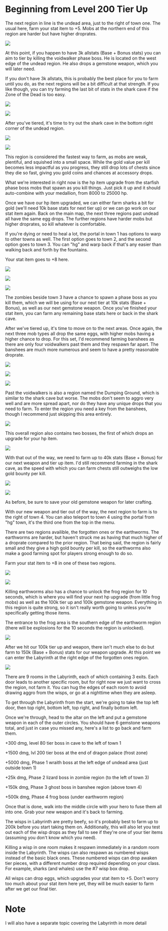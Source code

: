 # Beginning from Level 200 Tier Up

The next region in line is the undead area, just to the right of town one. The usual here, farm your stat item to +5. Mobs at the northern end of this region are harder but have higher droprates.

![](https://image.ibb.co/fUL4ke/Undead_Egg.png)

At this point, if you happen to have 3k allstats (Base + Bonus stats) you can aim to tier by killing the voidwalker phase boss. He is located on the west edge of the undead region. He also drops a gemstone weapon, which you will later need.

If you don't have 3k allstats, this is probably the best place for you to farm until you do, as the next regions will be a bit difficult at that strength. If you like though, you can try farming the last bit of stats in the shark cave if the Zone of the Dead is too easy.

![](https://image.ibb.co/ga1VQe/Phase1.png)

![](https://image.ibb.co/hUj8Tz/Weapons.png)

After you've tiered, it's time to try out the shark cave in the bottom right corner of the undead region.

![](https://image.ibb.co/jNeQrK/Shark_Graveyard_Outside.png)

![](https://image.ibb.co/cNWGyz/Shark_Graveyard_Inside.png)

This region is considered the fastest way to farm, as mobs are weak, plentiful, and squished into a small space. While the gold value per kill becomes less impactful as you progress, they still drop lots of chests since they die so fast, giving you gold coins and chances at accessory drops.

What we're interested in right now is the hp item upgrade from the starfish phase boss mobs that spawn as you kill things. Just pick it up and it should auto-combine with your medallion, from 8000 to 25000 hp.

Once we have our hp item upgraded, we can either farm sharks a bit for gold (we'll need 10k base stats for next tier up) or we can go work on our stat item again. Back on the main map, the next three regions past undead all have the same egg drops. The further regions have harder mobs but higher droprates, so kill whatever is comfortable.

If you're dying or need to heal a lot, the portal in town 1 has options to warp to other towns as well. The first option goes to town 2, and the second option goes to town 3. You can "hg" and warp back if that's any easier than walking back and forth by the fountains.

Your stat item goes to +8 here.

![](https://image.ibb.co/fTE6yz/Town_2.png)

![](https://preview.ibb.co/juFDdz/Atlantis_Ruins.png)

![](https://image.ibb.co/g3RMWK/Zombies_Phase_Boss.png)

The zombies beside town 3 have a chance to spawn a phase boss as you kill them, which we will be using for our next tier at 10k stats (Base + Bonus), as well as our next gemstone weapon. Once you've finished your stat item, you can farm any remaining base stats here or back in the shark cave.

After we've tiered up, it's time to move on to the next areas. Once again, the next three mob types all drop the same eggs, with higher mobs having a higher chance to drop. For this set, I'd recommend farming banshees as there are only four voidwalkers past them and they respawn far apart. The banshees are much more numerous and seem to have a pretty reasonable droprate.

![](https://preview.ibb.co/mQshQe/Hydras.png)

![](https://image.ibb.co/ff02Qe/Banshees.png)

![](https://image.ibb.co/gk7SrK/Voidwalkers.png)

Past the voidwalkers is also a region named the Dumping Ground, which is similar to the shark cave but worse. The mobs don't seem to aggro very well and are more spread apart, nor do they have any unique drops that you need to farm. To enter the region you need a key from the banshees, though I recommend just skipping this area entirely.

![](https://image.ibb.co/mmp7rK/Dumping_Ground.png)

This overall region also contains two bosses, the first of which drops an upgrade for your hp item.

![](https://image.ibb.co/iuuJyz/HP_Item_Boss.png)

With that out of the way, we need to farm up to 40k stats (Base + Bonus) for our next weapon and tier up item. I'd still recommend farming in the shark cave, as the speed with which you can farm chests still outweighs the low gold bounty per kill.

![](https://image.ibb.co/c4ShQe/40k_Tier_Boss.png)

![](https://image.ibb.co/hUj8Tz/Weapons.png)

As before, be sure to save your old gemstone weapon for later crafting.

With our new weapon and tier out of the way, the next region to farm is to the right of town 4. You can also teleport to town 4 using the portal from "hg" town, it's the third one from the top in the menu.

There are two regions availible, the forgotten ones or the earthworms. The earthworms are harder, but haven't struck me as having that much higher of a droprate compared to the prior region. That being said, the region is fairly small and they give a high gold bounty per kill, so the earthworms also make a good farming spot for players strong enough to do so.

Farm your stat item to +8 in one of these two regions.

![](https://image.ibb.co/hnBuke/Sea_Anemone_Area.png)

![](https://preview.ibb.co/iyX5dz/Earthworms.png)

Killing earthworms also has a chance to unlock the frog region for 10 seconds, which is where you will find your next hp upgrade (from little frog mobs) as well as the 100k tier up and 100k gemstone weapon. Everything in this region is quite strong, so it isn't really worth going to unless you're specifically getting those items.

The entrance to the frog area is the southern edge of the earthworm region (there will be explosions for the 10 seconds the region is unlocked).

![](https://preview.ibb.co/kfOBJz/Frogs.png)

After we hit our 100k tier up and weapon, there isn't much else to do but farm to 150k (Base + Bonus) stats for our weapon upgrade. At this point we can enter the Labyrinth at the right edge of the forgotten ones region. 

![](https://preview.ibb.co/iWYiWK/Labyrinth.png)

There are 9 rooms in the Labyrinth, each of which containing 3 exits. Each door leads to another specific room, but for right now we just want to cross the region, not farm it. You can hug the edges of each room to avoid drawing aggro from the wisps, or go at a nighttime when they are asleep.

To get through the Labyrinth from the start, we're going to take the top left door, then top right, bottom left, top right, and finally bottom left.

Once we're through, head to the altar on the left and put a gemstone weapon in each of the outer circles. You should have 6 gemstone weapons total, and just in case you missed any, here's a list to go back and farm them.

+300 dmg, level 80 tier boss in cave to the left of town 1

+1500 dmg, lvl 200 tier boss at the end of dragon palace (frost zone)

+5000 dmg, Phase 1 wraith boss at the left edge of undead area (just outside town 1)

+25k dmg, Phase 2 lizard boss in zombie region (to the left of town 3)

+150k dmg, Phase 3 ghost boss in banshee region (above town 4)

+500k dmg, Phase 4 frog boss (under earthworm region)

Once that is done, walk into the middle circle with your hero to fuse them all into one. Grab your new weapon and it's back to farming.

The wisps in Labyrinth are pretty beefy, so it's probably best to farm up to 200k before you start taking them on. Additionally, this will also let you test out each of the wisp drops as they fall to see if they're one of your tier items (assuming you don't know which you need).

Killing a wisp in one room makes it respawn immediately in a random room inside the Labyrinth. The wisps can also respawn as numbered wisps instead of the basic black ones. These numbered wisps can drop awaken tier pieces, with a different number drop required depending on your class. For example, sharks (and whales) use the #7 wisp box drop. 

All wisps can drop eggs, which upgrades your stat item to +5. Don't worry too much about your stat item here yet, they will be much easier to farm after we get our final tier.

# Note
I will also have a separate topic covering the Labyrinth in more detail

